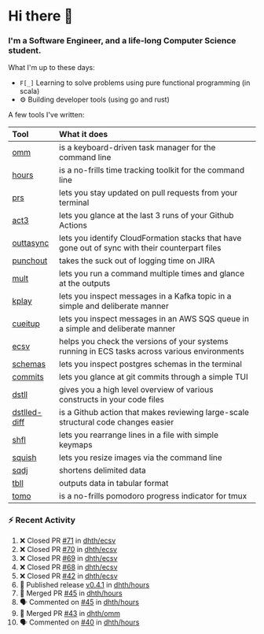 Hi there 👋
===

### I'm a Software Engineer, and a life-long Computer Science student.


What I'm up to these days:

- `F[_]` Learning to solve problems using pure functional programming (in scala)
- ⚙️ Building developer tools (using go and rust)

A few tools I've written:

| Tool                                                        | What it does                                                                                    |
|:------------------------------------------------------------|:------------------------------------------------------------------------------------------------|
| [omm](https://github.com/dhth/omm)                          | is a keyboard-driven task manager for the command line                                          |
| [hours](https://github.com/dhth/hours)                      | is a no-frills time tracking toolkit for the command line                                       |
| [prs](https://github.com/dhth/prs)                          | lets you stay updated on pull requests from your terminal                                       |
| [act3](https://github.com/dhth/act3)                        | lets you glance at the last 3 runs of your Github Actions                                       |
| [outtasync](https://github.com/dhth/outtasync)              | lets you identify CloudFormation stacks that have gone out of sync with their counterpart files |
| [punchout](https://github.com/dhth/punchout)                | takes the suck out of logging time on JIRA                                                      |
| [mult](https://github.com/dhth/mult)                        | lets you run a command multiple times and glance at the outputs                                 |
| [kplay](https://github.com/dhth/kplay)                      | lets you inspect messages in a Kafka topic in a simple and deliberate manner                    |
| [cueitup](https://github.com/dhth/cueitup)                  | lets you inspect messages in an AWS SQS queue in a simple and deliberate manner                 |
| [ecsv](https://github.com/dhth/ecsv)                        | helps you check the versions of your systems running in ECS tasks across various environments   |
| [schemas](https://github.com/dhth/schemas)                  | lets you inspect postgres schemas in the terminal                                               |
| [commits](https://github.com/dhth/commits)                  | lets you glance at git commits through a simple TUI                                             |
| [dstll](https://github.com/dhth/dstll)                      | gives you a high level overview of various constructs in your code files                        |
| [dstlled-diff](https://github.com/dhth/dstlled-diff-action) | is a Github action that makes reviewing large-scale structural code changes easier              |
| [shfl](https://github.com/dhth/shfl)                        | lets you rearrange lines in a file with simple keymaps                                          |
| [squish](https://github.com/dhth/squish)                    | lets you resize images via the command line                                                     |
| [sqdj](https://github.com/dhth/sqdj)                        | shortens delimited data                                                                         |
| [tbll](https://github.com/dhth/tbll)                        | outputs data in tabular format                                                                  |
| [tomo](https://github.com/dhth/tomo)                        | is a no-frills pomodoro progress indicator for tmux                                             |

### :zap: Recent Activity

<!--START_SECTION:activity-->
1. ❌ Closed PR [#71](https://github.com/dhth/ecsv/pull/71) in [dhth/ecsv](https://github.com/dhth/ecsv)
2. ❌ Closed PR [#70](https://github.com/dhth/ecsv/pull/70) in [dhth/ecsv](https://github.com/dhth/ecsv)
3. ❌ Closed PR [#69](https://github.com/dhth/ecsv/pull/69) in [dhth/ecsv](https://github.com/dhth/ecsv)
4. ❌ Closed PR [#68](https://github.com/dhth/ecsv/pull/68) in [dhth/ecsv](https://github.com/dhth/ecsv)
5. ❌ Closed PR [#42](https://github.com/dhth/ecsv/pull/42) in [dhth/ecsv](https://github.com/dhth/ecsv)
6. 🚀 Published release [v0.4.1](https://github.com/dhth/hours/releases/tag/v0.4.1) in [dhth/hours](https://github.com/dhth/hours)
7. 🎉 Merged PR [#45](https://github.com/dhth/hours/pull/45) in [dhth/hours](https://github.com/dhth/hours)
8. 🗣 Commented on [#45](https://github.com/dhth/hours/pull/45#issuecomment-2631944021) in [dhth/hours](https://github.com/dhth/hours)
9. 🎉 Merged PR [#43](https://github.com/dhth/omm/pull/43) in [dhth/omm](https://github.com/dhth/omm)
10. 🗣 Commented on [#40](https://github.com/dhth/hours/issues/40#issuecomment-2623673708) in [dhth/hours](https://github.com/dhth/hours)
<!--END_SECTION:activity-->
